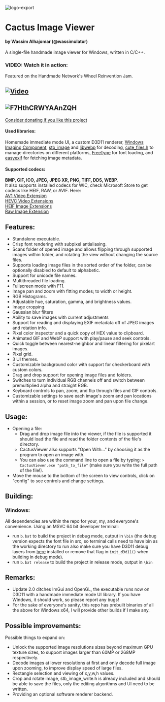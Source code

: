 ![logo-export](https://user-images.githubusercontent.com/75145262/200181192-35c8ea4d-e864-4ac7-89d0-8deda4901699.png)
# Cactus Image Viewer
#### by Wassim Alhajomar (@wassimulator)
A single-file handmade image viewer for Windows, written in C/C++.       
### VIDEO: Watch it in action: 
Featured on the Handmade Network's Wheel Reinvention Jam.

[![Video](https://img.youtube.com/vi/FofjjYWCeX8/maxresdefault.jpg)](https://youtu.be/FofjjYWCeX8)
-----
![F7HthCRWYAAnZQH](https://github.com/Wassimulator/CactusViewer/assets/75145262/a67dd51c-a61c-4c74-9bbf-0fd07c33594f)
-----

[Consider donating if you like this project](https://www.paypal.com/donate/?hosted_button_id=NYKGNB8VZG84Y)
#### Used libraries:
Homemade immediate mode UI, a custom D3D11 renderer, [Windows Imaging Component](https://learn.microsoft.com/en-us/windows/win32/wic/-wic-about-windows-imaging-codec), [stb_image](https://github.com/nothings/stb) and [libwebp](https://chromium.googlesource.com/webm/libwebp) for decoding, [cute_files.h](https://github.com/RandyGaul/cute_headers/blob/master/cute_files.h) to manage directories on different platforms, [FreeType](https://freetype.org/) for font loading, and [easyexif](https://github.com/mayanklahiri/easyexif) for fetching image metadata.             
#### Supported codecs: 
**BMP, GIF, ICO, JPEG, JPEG XR, PNG, TIFF, DDS, WEBP**.         
It also supports installed codecs for WIC, check Microsoft Store to get codecs like HEIF, RAW, or AVIF. Here:     
[AV1 Video Extension](https://www.microsoft.com/store/productid/9MVZQVXJBQ9V?ocid=pdpshare)      
[HEVC Video Extensions](https://www.microsoft.com/store/productid/9NMZLZ57R3T7?ocid=pdpshare)      
[HEIF Image Extensions](https://www.microsoft.com/store/productid/9PMMSR1CGPWG?ocid=pdpshare)       
[Raw Image Extension](https://www.microsoft.com/store/productid/9NCTDW2W1BH8?ocid=pdpshare)      

## Features:
- Standalone executable.
- Crisp font rendering with subpixel antialiasing.
- Scans folder of opened image and allows flipping through supported images within folder, and rotating the view without changing the source files.
- Supports loading image files in the sorted order of the folder, can be optionally disabled to default to alphabetic.
- Support for unicode file names.
- Multithreaded file loading.
- Fullscreen mode with F11.
- Image pan and zoom with fitting modes; to width or height.
- RGB Histograms.
- Adjustable hue, saturation, gamma, and brightness values.
- Image cropping
- Gaussian blur filters
- Ability to save images with current adjustments
- Support for reading and displaying EXIF metadata off of JPEG images and rotation info.
- Pixel color inspector and a quick copy of HEX value to clipboard.
- Animated GIF and WebP support with play/pause and seek controls.
- Quick toggle between nearest-neighbor and linear filtering for pixelart images.
- Pixel grid.
- 3 UI themes.
- Customizable background color with support for checkerboard with custom colors.
- Drag and drop support for opening image files and folders.
- Switches to turn individual RGB channels off and switch between premultiplied alpha and straight RGB.
- Keyboard controls to pan, zoom, and flip through files and GIF controls.
- Customizable settings to save each image's zoom and pan locations within a session, or to reset image zoom and pan upon file change.

## Usage:
- Opening a file:
  - Drag and drop image file into the viewer, if the file is supported it should load the file and read the folder contents of the file's directory.
  - CactusViewer also supports "Open With..." by choosing it as the program to open an image with.
  - You can also use the command line to open a file by typing: `> CactusViewer.exe "path_to_file"` (make sure you write the full path of the file!).
- Move the mouse to the bottom of the screen to view controls, click on "config" to see controls and change settings. 

## Building:
### Windows:
All dependencies are within the repo for your, my, and everyone's convenience. 
Using an MSVC 64 bit developer terminal:
- run `b.bat` to build the project in debug mode, output in `\bin`
  (the debug version expects the font file in src, so terminal calls need to have bin as the working directory to run
   also make sure you have D3D11 debug layers from [here](https://learn.microsoft.com/en-us/windows/uwp/gaming/use-the-directx-runtime-and-visual-studio-graphics-diagnostic-features) installed or remove that flag in `init_d3d11()` when building in debug mode).
- run `b.bat release` to build the project in release mode, output in `\bin`

## Remarks:
- Update 2.0 ditches ImGui and OpenGL, the executable runs now on D3D11 with a handmade immediate mode UI library. If you have Windows, it should work, so please report any bugs!
- For the sake of everyone's sanity, this repo has prebuilt binaries of all the above for Windows x64, I will provide other builds if I make any.

## Possible improvements:
Possible things to expand on:
- Unlock the supported image resolutions sizes beyond maximum GPU texture sizes, to support images larger than 60MP or 268MP respectively.
- Decode images at lower resolutions at first and only decode full image upon zooming, to improve display speed of large files.
- Rectangle selection and viewing of x,y,w,h values.
- Crop and rotate image, stb_image_write.h is already included and should be able to save the files, only the editing algorithms and UI need to be written.
- Providing an optional software renderer backend.
